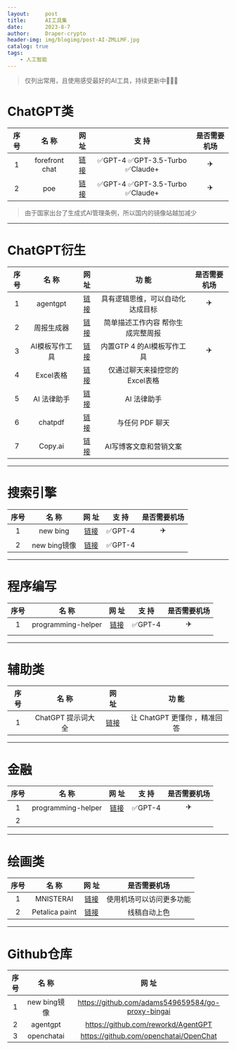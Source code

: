 ```yaml
---
layout:     post
title:      AI工具集
date:       2023-8-7
author:     Draper-crypto
header-img: img/blogimg/post-AI-ZMLLMF.jpg
catalog: true
tags:
    - 人工智能
---
```


> 仅列出常用，且使用感受最好的AI工具，持续更新中🥳🥳🥳

# ChatGPT类

|   序号  |   名     称    |          网    址          | 支   持 | 是否需要机场 |
| :------------: | :------------------------: | :-----: | :-----: | :-----: |
| 1 | forefront chat | [链接](https://chat.forefront.ai/) |    ✅GPT-4    ✅GPT-3.5-Turbo    ✅Claude+    |    ✈️    |
| 2 |      poe       | [链接](https://poe.com/) | ✅GPT-4    ✅GPT-3.5-Turbo    ✅Claude+ | ✈️ |

> 由于国家出台了生成式AI管理条例，所以国内的镜像站越加减少

-----

# ChatGPT衍生

|   序号  |   名     称    |          网    址          | 功   能 | 是否需要机场 |
| :------------: | :------------------------: | :-----: | :-----: | :-----: |
| 1 | agentgpt | [链接](https://agentgpt.reworkd.ai/zh) |    具有逻辑思维，可以自动化达成目标    |    ✈️    |
| 2 | 周报生成器 | [链接](https://zb.moyunav.com/zh) | 简单描述工作内容 帮你生成完整周报 |  |
| 3 | AI模板写作工具 |        [链接](https://wnr.ai/)         | 内置GTP 4 的AI模板写作工具 | ✈️ |
| 4 | Excel表格 |     [链接](https://chatexcel.com/)     | 仅通过聊天来操控您的Excel表格 |  |
| 5 | AI 法律助手 | [链接](https://law.moyunav.com/) | AI 法律助手 | |
| 6 | chatpdf | [链接](https://www.chatpdf.com/) | 与任何 PDF 聊天 | |
| 7 | Copy.ai | [链接](https://app.copy.ai/) | AI写博客文章和营销文案 | |

------

#  搜索引擎

|   序号  |   名     称    |          网    址          | 支   持 | 是否需要机场 |
| :------------: | :------------------------: | :-----: | :-----: | :-----: |
| 1 | new bing | [链接](bing.com/new) |    ✅GPT-4    |    ✈️    |
| 2 | new bing镜像 | [链接](https://bing.vcanbb.top/web/#/) | ✅GPT-4 |  |

------

#  程序编写

|   序号  |   名     称    |          网    址          | 支   持 | 是否需要机场 |
| :------------: | :------------------------: | :-----: | :-----: | :-----: |
| 1 | programming-helper | [链接](https://www.programming-helper.com/) |    ✅GPT-4    |    ✈️    |
|  |  |                                             |         |  |

------

# 辅助类

|   序号  |   名     称    |          网    址            | 功  能 |
| :------------: | :------------------------:  | :-----: | :-----: |
| 1 | ChatGPT 提示词大全 | [链接](https://prompt.moyunav.com/) | 让 ChatGPT 更懂你 ，精准回答 |

-----

#  金融

|   序号  |   名     称    |          网    址          | 支   持 | 是否需要机场 |
| :------------: | :------------------------: | :-----: | :-----: | :-----: |
| 1 | programming-helper | [链接](https://finchat.io/) |    ✅GPT-4    |    ✈️    |
| 2 |  |    

-----



# 绘画类

|   序号  |   名     称    |          网    址            | 是否需要机场 |
| :------------: | :------------------------:  | :-----: | :-----: |
| 1 | MNISTERAI | [链接](https://mst.xyz/home/) | 使用机场可以访问更多功能 |
| 2 | Petalica paint | [链接](https://petalica.com/index_zh.html) | 线稿自动上色 |

-----

# Github仓库

|   序号  |   名     称    |          网    址            |
| :------------: | :------------------------:  | :-----: |
| 1 | new bing镜像 | https://github.com/adams549659584/go-proxy-bingai |
| 2 | agentgpt | https://github.com/reworkd/AgentGPT |
| 3 | openchatai | https://github.com/openchatai/OpenChat |

